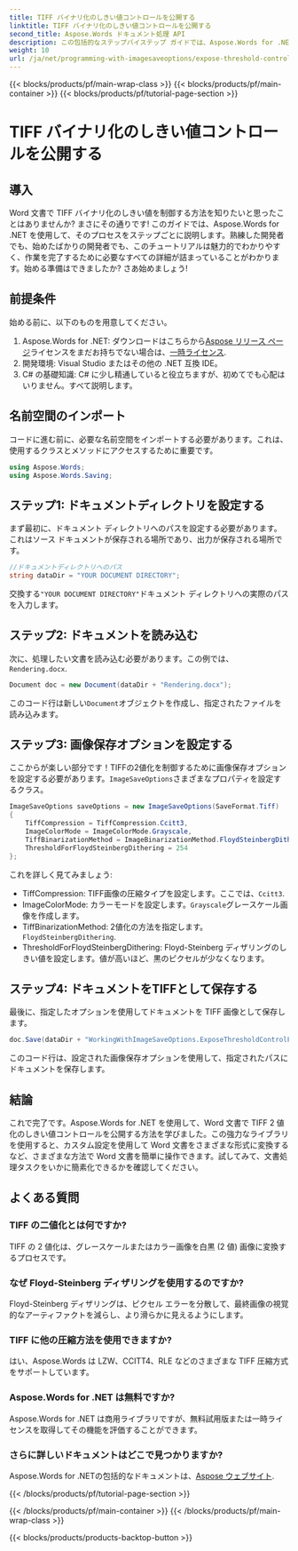 ```yaml
---
title: TIFF バイナリ化のしきい値コントロールを公開する
linktitle: TIFF バイナリ化のしきい値コントロールを公開する
second_title: Aspose.Words ドキュメント処理 API
description: この包括的なステップバイステップ ガイドでは、Aspose.Words for .NET を使用して Word 文書で TIFF 2 値化のしきい値制御を公開する方法を学習します。
weight: 10
url: /ja/net/programming-with-imagesaveoptions/expose-threshold-control-for-tiff-binarization/
---
```


{{< blocks/products/pf/main-wrap-class >}}
{{< blocks/products/pf/main-container >}}
{{< blocks/products/pf/tutorial-page-section >}}

# TIFF バイナリ化のしきい値コントロールを公開する

## 導入

Word 文書で TIFF バイナリ化のしきい値を制御する方法を知りたいと思ったことはありませんか? まさにその通りです! このガイドでは、Aspose.Words for .NET を使用して、そのプロセスをステップごとに説明します。熟練した開発者でも、始めたばかりの開発者でも、このチュートリアルは魅力的でわかりやすく、作業を完了するために必要なすべての詳細が詰まっていることがわかります。始める準備はできましたか? さあ始めましょう!

## 前提条件

始める前に、以下のものを用意してください。

1.  Aspose.Words for .NET: ダウンロードはこちらから[Aspose リリース ページ](https://releases.aspose.com/words/net/)ライセンスをまだお持ちでない場合は、[一時ライセンス](https://purchase.aspose.com/temporary-license/).
2. 開発環境: Visual Studio またはその他の .NET 互換 IDE。
3. C# の基礎知識: C# に少し精通していると役立ちますが、初めてでも心配はいりません。すべて説明します。

## 名前空間のインポート

コードに進む前に、必要な名前空間をインポートする必要があります。これは、使用するクラスとメソッドにアクセスするために重要です。

```csharp
using Aspose.Words;
using Aspose.Words.Saving;
```

## ステップ1: ドキュメントディレクトリを設定する

まず最初に、ドキュメント ディレクトリへのパスを設定する必要があります。これはソース ドキュメントが保存される場所であり、出力が保存される場所です。

```csharp
//ドキュメントディレクトリへのパス
string dataDir = "YOUR DOCUMENT DIRECTORY";
```

交換する`"YOUR DOCUMENT DIRECTORY"`ドキュメント ディレクトリへの実際のパスを入力します。

## ステップ2: ドキュメントを読み込む

次に、処理したい文書を読み込む必要があります。この例では、`Rendering.docx`.

```csharp
Document doc = new Document(dataDir + "Rendering.docx");
```

このコード行は新しい`Document`オブジェクトを作成し、指定されたファイルを読み込みます。

## ステップ3: 画像保存オプションを設定する

ここからが楽しい部分です！TIFFの2値化を制御するために画像保存オプションを設定する必要があります。`ImageSaveOptions`さまざまなプロパティを設定するクラス。

```csharp
ImageSaveOptions saveOptions = new ImageSaveOptions(SaveFormat.Tiff)
{
    TiffCompression = TiffCompression.Ccitt3,
    ImageColorMode = ImageColorMode.Grayscale,
    TiffBinarizationMethod = ImageBinarizationMethod.FloydSteinbergDithering,
    ThresholdForFloydSteinbergDithering = 254
};
```

これを詳しく見てみましょう:
-  TiffCompression: TIFF画像の圧縮タイプを設定します。ここでは、`Ccitt3`.
-  ImageColorMode: カラーモードを設定します。`Grayscale`グレースケール画像を作成します。
-  TiffBinarizationMethod: 2値化の方法を指定します。`FloydSteinbergDithering`.
- ThresholdForFloydSteinbergDithering: Floyd-Steinberg ディザリングのしきい値を設定します。値が高いほど、黒のピクセルが少なくなります。

## ステップ4: ドキュメントをTIFFとして保存する

最後に、指定したオプションを使用してドキュメントを TIFF 画像として保存します。

```csharp
doc.Save(dataDir + "WorkingWithImageSaveOptions.ExposeThresholdControlForTiffBinarization.tiff", saveOptions);
```

このコード行は、設定された画像保存オプションを使用して、指定されたパスにドキュメントを保存します。

## 結論

これで完了です。Aspose.Words for .NET を使用して、Word 文書で TIFF 2 値化のしきい値コントロールを公開する方法を学びました。この強力なライブラリを使用すると、カスタム設定を使用して Word 文書をさまざまな形式に変換するなど、さまざまな方法で Word 文書を簡単に操作できます。試してみて、文書処理タスクをいかに簡素化できるかを確認してください。

## よくある質問

### TIFF の二値化とは何ですか?
TIFF の 2 値化は、グレースケールまたはカラー画像を白黒 (2 値) 画像に変換するプロセスです。

### なぜ Floyd-Steinberg ディザリングを使用するのですか?
Floyd-Steinberg ディザリングは、ピクセル エラーを分散して、最終画像の視覚的なアーティファクトを減らし、より滑らかに見えるようにします。

### TIFF に他の圧縮方法を使用できますか?
はい、Aspose.Words は LZW、CCITT4、RLE などのさまざまな TIFF 圧縮方式をサポートしています。

### Aspose.Words for .NET は無料ですか?
Aspose.Words for .NET は商用ライブラリですが、無料試用版または一時ライセンスを取得してその機能を評価することができます。

### さらに詳しいドキュメントはどこで見つかりますか?
 Aspose.Words for .NETの包括的なドキュメントは、[Aspose ウェブサイト](https://reference.aspose.com/words/net/).

{{< /blocks/products/pf/tutorial-page-section >}}

{{< /blocks/products/pf/main-container >}}
{{< /blocks/products/pf/main-wrap-class >}}

{{< blocks/products/products-backtop-button >}}
